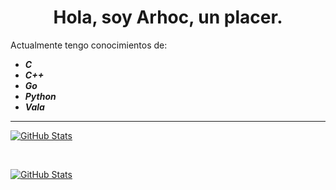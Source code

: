 <h1 align="center">Hola, soy Arhoc, un placer.</h1>
<p>Actualmente tengo conocimientos de:</p>

<i><b>
  - C <br/>
  - C++ <br/>
  - Go <br/>
  - Python <br/>
  - Vala <br/>
</b></i>

<hr/>

[![GitHub Stats](https://github-readme-stats.vercel.app/api?username=Arhoc&show_icons=true&theme=cobalt&custom_title=Stats%20De%20Arhoc)](https://github.com/anuraghazra/github-readme-stats)

<br/>

[![GitHub Stats](https://github-readme-stats.vercel.app/api/top-langs?username=Arhoc&theme=cobalt&custom_title=Lenguajes%20Mas%20Usados)](https://github.com/anuraghazra/github-readme-stats)
